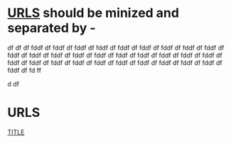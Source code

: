 
# [URLS](#URLS) should be minized and separated by -
[id/name]: #--urls


df
df
df
fddf
df
fddf
df
fddf
df
fddf
df
fddf
df
fddf
df
fddf
df
fddf
df
fddf
df
fddf
df
fddf
df
fddf
df
fddf
df
fddf
df
fddf
df
fddf
df
fddf
df
fddf
df
fddf
df
fddf
df
fddf
df
fddf
df
fddf
df
fddf
df
fddf
df
fddf
df
fddf
df
fddf
df
fddf
df
fddf
df
fd
ff








d
df

# URLS
[TITLE][id/name]


